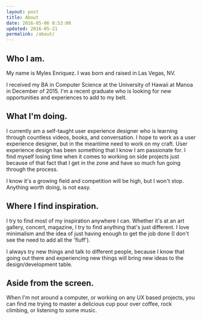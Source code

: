 ```yaml
---
layout: post
title: About
date: 2016-05-06 8:53:00
updated: 2016-05-21
permalink: /about/
---
```


## Who I am.
My name is Myles Enriquez. I was born and raised in Las Vegas, NV.

I received my BA in Computer Science at the University of Hawaii at Manoa in December of 2015. I'm a recent graduate who is looking for new opportunities and experiences to add to my belt.

## What I'm doing.

I currently am a self-taught user experience designer who is learning through countless videos, books, and conversation. I hope to work as a user experience designer, but in the meantime need to work on my craft. User experience design has been something that I know I am passionate for. I find myself losing time when it comes to working on side projects just because of that fact that I get in the zone and have so much fun going through the process.

I know it's a growing field and competition will be high, but I won't stop. Anything worth doing, is not easy.

## Where I find inspiration.

I try to find most of my inspiration anywhere I can. Whether it's at an art gallery, concert, magazine, I try to find anything that's just different. I love minimalism and the idea of just having enough to get the job done (I don't see the need to add all the 'fluff').

I always try new things and talk to different people, because I know that going out there and experiencing new things will bring new ideas to the design/development table.

## Aside from the screen.

When I'm not around a computer, or working on any UX based projects, you can find me trying to master a delicious cup pour over coffee, rock climbing, or listening to some music.
